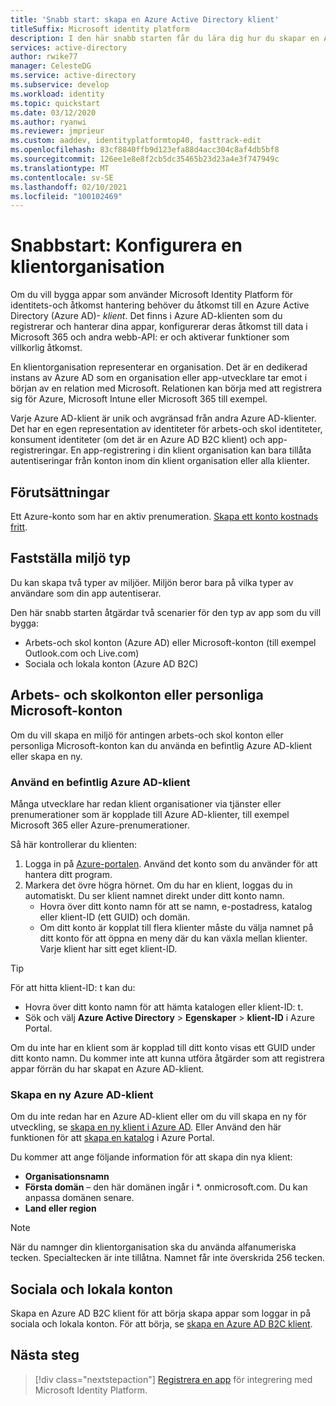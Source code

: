 ```yaml
---
title: 'Snabb start: skapa en Azure Active Directory klient'
titleSuffix: Microsoft identity platform
description: I den här snabb starten får du lära dig hur du skapar en Azure Active Directory-klient som används för att utveckla program som använder Microsoft Identity Platform för autentisering och auktorisering.
services: active-directory
author: rwike77
manager: CelesteDG
ms.service: active-directory
ms.subservice: develop
ms.workload: identity
ms.topic: quickstart
ms.date: 03/12/2020
ms.author: ryanwi
ms.reviewer: jmprieur
ms.custom: aaddev, identityplatformtop40, fasttrack-edit
ms.openlocfilehash: 83cf8840ffb9d123efa88d4acc304c8af4db5bf8
ms.sourcegitcommit: 126ee1e8e8f2cb5dc35465b23d23a4e3f747949c
ms.translationtype: MT
ms.contentlocale: sv-SE
ms.lasthandoff: 02/10/2021
ms.locfileid: "100102469"
---
```

# <a name="quickstart-set-up-a-tenant"></a>Snabbstart: Konfigurera en klientorganisation

Om du vill bygga appar som använder Microsoft Identity Platform för identitets-och åtkomst hantering behöver du åtkomst till en Azure Active Directory (Azure AD)- *klient*. Det finns i Azure AD-klienten som du registrerar och hanterar dina appar, konfigurerar deras åtkomst till data i Microsoft 365 och andra webb-API: er och aktiverar funktioner som villkorlig åtkomst.

En klientorganisation representerar en organisation. Det är en dedikerad instans av Azure AD som en organisation eller app-utvecklare tar emot i början av en relation med Microsoft. Relationen kan börja med att registrera sig för Azure, Microsoft Intune eller Microsoft 365 till exempel.

Varje Azure AD-klient är unik och avgränsad från andra Azure AD-klienter. Det har en egen representation av identiteter för arbets-och skol identiteter, konsument identiteter (om det är en Azure AD B2C klient) och app-registreringar. En app-registrering i din klient organisation kan bara tillåta autentiseringar från konton inom din klient organisation eller alla klienter.

## <a name="prerequisites"></a>Förutsättningar

Ett Azure-konto som har en aktiv prenumeration. [Skapa ett konto kostnads fritt](https://azure.microsoft.com/free/?WT.mc_id=A261C142F).

## <a name="determining-the-environment-type"></a>Fastställa miljö typ

Du kan skapa två typer av miljöer. Miljön beror bara på vilka typer av användare som din app autentiserar. 

Den här snabb starten åtgärdar två scenarier för den typ av app som du vill bygga:

* Arbets-och skol konton (Azure AD) eller Microsoft-konton (till exempel Outlook.com och Live.com)
* Sociala och lokala konton (Azure AD B2C)

## <a name="work-and-school-accounts-or-personal-microsoft-accounts"></a>Arbets- och skolkonton eller personliga Microsoft-konton

Om du vill skapa en miljö för antingen arbets-och skol konton eller personliga Microsoft-konton kan du använda en befintlig Azure AD-klient eller skapa en ny.
### <a name="use-an-existing-azure-ad-tenant"></a>Använd en befintlig Azure AD-klient

Många utvecklare har redan klient organisationer via tjänster eller prenumerationer som är kopplade till Azure AD-klienter, till exempel Microsoft 365 eller Azure-prenumerationer.

Så här kontrollerar du klienten:

1. Logga in på <a href="https://portal.azure.com/" target="_blank">Azure-portalen</a>. Använd det konto som du använder för att hantera ditt program.
1. Markera det övre högra hörnet. Om du har en klient, loggas du in automatiskt. Du ser klient namnet direkt under ditt konto namn.
   * Hovra över ditt konto namn för att se namn, e-postadress, katalog eller klient-ID (ett GUID) och domän.
   * Om ditt konto är kopplat till flera klienter måste du välja namnet på ditt konto för att öppna en meny där du kan växla mellan klienter. Varje klient har sitt eget klient-ID.

> [!TIP]
> För att hitta klient-ID: t kan du:
> * Hovra över ditt konto namn för att hämta katalogen eller klient-ID: t.
> * Sök och välj **Azure Active Directory**  >  **Egenskaper**  >  **klient-ID** i Azure Portal.

Om du inte har en klient som är kopplad till ditt konto visas ett GUID under ditt konto namn. Du kommer inte att kunna utföra åtgärder som att registrera appar förrän du har skapat en Azure AD-klient.

### <a name="create-a-new-azure-ad-tenant"></a>Skapa en ny Azure AD-klient

Om du inte redan har en Azure AD-klient eller om du vill skapa en ny för utveckling, se [skapa en ny klient i Azure AD](../fundamentals/active-directory-access-create-new-tenant.md). Eller Använd den här funktionen för att [skapa en katalog](https://portal.azure.com/#create/Microsoft.AzureActiveDirectory) i Azure Portal. 

Du kommer att ange följande information för att skapa din nya klient:

- **Organisationsnamn**
- **Första domän** – den här domänen ingår i *. onmicrosoft.com. Du kan anpassa domänen senare.
- **Land eller region**

> [!NOTE]
> När du namnger din klientorganisation ska du använda alfanumeriska tecken. Specialtecken är inte tillåtna. Namnet får inte överskrida 256 tecken.

## <a name="social-and-local-accounts"></a>Sociala och lokala konton

Skapa en Azure AD B2C klient för att börja skapa appar som loggar in på sociala och lokala konton. För att börja, se [skapa en Azure AD B2C klient](../../active-directory-b2c/tutorial-create-tenant.md).

## <a name="next-steps"></a>Nästa steg

> [!div class="nextstepaction"]
> [Registrera en app](quickstart-register-app.md) för integrering med Microsoft Identity Platform.
